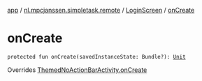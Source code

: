 [app](../../index.md) / [nl.mpcjanssen.simpletask.remote](../index.md) / [LoginScreen](index.md) / [onCreate](.)

# onCreate

`protected fun onCreate(savedInstanceState: Bundle?): `[`Unit`](https://kotlinlang.org/api/latest/jvm/stdlib/kotlin/-unit/index.html)

Overrides [ThemedNoActionBarActivity.onCreate](../../nl.mpcjanssen.simpletask/-themed-no-action-bar-activity/on-create.md)

